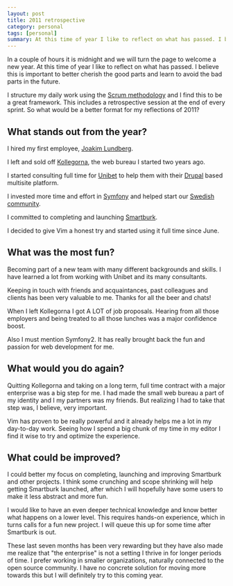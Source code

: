 ```yaml
---
layout: post
title: 2011 retrospective
category: personal
tags: [personal]
summary: At this time of year I like to reflect on what has passed. I believe this is important to better cherish the good parts and learn to avoid the bad parts in the future.
---
```

In a couple of hours it is midnight and we will turn the page to welcome a new year. At this time of year I like to reflect on what has passed. I believe this is important to better cherish the good parts and learn to avoid the bad parts in the future.

I structure my daily work using the [Scrum methodology](http://en.wikipedia.org/wiki/Scrum_%28development%29) and I find this to be a great framework. This includes a retrospective session at the end of every sprint. So what would be a better format for my reflections of 2011?

## What stands out from the year?

I hired my first employee, [Joakim Lundberg](https://twitter.com/jockelund).

I left and sold off [Kollegorna](http://www.kollegorna.se/), the web bureau I started two years ago.

I started consulting full time for [Unibet](https://www.unibet.com/) to help them with their [Drupal](/drupal) based multisite platform.

I invested more time and effort in [Symfony](/symfony) and helped start our [Swedish community](http://www.symfony.se/).

I committed to completing and launching [Smartburk](http://www.smartburk.se/).

I decided to give Vim a honest try and started using it full time since June.

## What was the most fun?

Becoming part of a new team with many different backgrounds and skills. I have learned a lot from working with Unibet and its many consultants.

Keeping in touch with friends and acquaintances, past colleagues and clients has been very valuable to me. Thanks for all the beer and chats!

When I left Kollegorna I got A LOT of job proposals. Hearing from all those employers and being treated to all those lunches was a major confidence boost.

Also I must mention Symfony2. It has really brought back the fun and passion for web development for me.

## What would you do again?

Quitting Kollegorna and taking on a long term, full time contract with a major enterprise was a big step for me. I had made the small web bureau a part of my identity and I my partners was my friends. But realizing I had to take that step was, I believe, very important.

Vim has proven to be really powerful and it already helps me a lot in my day-to-day work. Seeing how I spend a big chunk of my time in my editor I find it wise to try and optimize the experience.

## What could be improved?

I could better my focus on completing, launching and improving Smartburk and other projects. I think some crunching and scope shrinking will help getting Smartburk launched, after which I will hopefully have some users to make it less abstract and more fun.

I would like to have an even deeper technical knowledge and know better what happens on a lower level. This requires hands-on experience, which in turns calls for a fun new project. I will queue this up for some time after Smartburk is out.

These last seven months has been very rewarding but they have also made me realize that "the enterprise" is not a setting I thrive in for longer periods of time. I prefer working in smaller organizations, naturally connected to the open source community. I have no concrete solution for moving more towards this but I will definitely try to this coming year.
